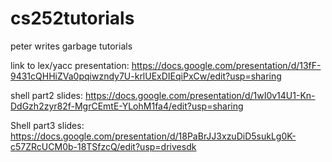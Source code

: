 # cs252tutorials
peter writes garbage tutorials

link to lex/yacc presentation:
https://docs.google.com/presentation/d/13fF-9431cQHHiZVa0pqiwzndy7U-krlUExDIEqiPxCw/edit?usp=sharing

shell part2 slides:
https://docs.google.com/presentation/d/1wI0v14U1-Kn-DdGzh2zyr82f-MgrCEmtE-YLohM1fa4/edit?usp=sharing

Shell part3 slides:
https://docs.google.com/presentation/d/18PaBrJJ3xzuDiD5sukLg0K-c57ZRcUCM0b-18TSfzcQ/edit?usp=drivesdk
